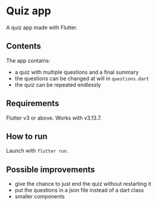 # Quiz app
A quiz app made with Flutter.

## Contents
 The app contains:
- a quiz with multiple questions and a final summary
- the questions can be changed at will in `questions.dart`
- the quiz can be repeated endlessly

## Requirements
Flutter v3 or above. Works with v3.13.7.

## How to run 
Launch with `flutter run`.

## Possible improvements
- give the chance to just end the quiz without restarting it
- put the questions in a json file instead of a dart class
- smaller components


